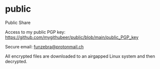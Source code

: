 # public
Public Share

Access to my public PGP key: https://github.com/mygithubeer/public/blob/main/public_PGP_key

Secure email: funzebra@protonmail.ch

All encrypted files are downloaded to an airgapped Linux system and then decrypted. 
